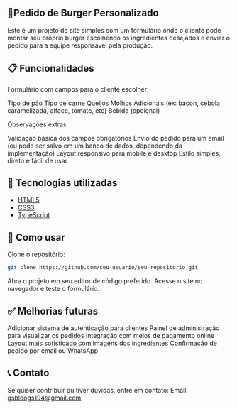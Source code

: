 ## 🍔Pedido de Burger Personalizado

Este é um projeto de site simples com um formulário onde o cliente pode montar seu próprio burger escolhendo os ingredientes desejados e enviar o pedido para a equipe responsável pela produção.

## 📋 Funcionalidades

Formulário com campos para o cliente escolher:

Tipo de pão
Tipo de carne
Queijos
Molhos
Adicionais (ex: bacon, cebola caramelizada, alface, tomate, etc)
Bebida (opcional)

Observações extras

Validação básica dos campos obrigatórios
Envio do pedido para um email (ou pode ser salvo em um banco de dados, dependendo da implementação)
Layout responsivo para mobile e desktop
Estilo simples, direto e fácil de usar

## 🚀 Tecnologias utilizadas

- [HTML5]()
- [CSS3]()
- [TypeScript]()

## 🎯 Como usar

Clone o repositório:

```bash
git clone https://github.com/seu-usuario/seu-repositorio.git
```

Abra o projeto em seu editor de código preferido.
Acesse o site no navegador e teste o formulário.

## ✅ Melhorias futuras

Adicionar sistema de autenticação para clientes
Painel de administração para visualizar os pedidos
Integração com meios de pagamento online
Layout mais sofisticado com imagens dos ingredientes
Confirmação de pedido por email ou WhatsApp

## 📞 Contato

Se quiser contribuir ou tiver dúvidas, entre em contato:
Email: gsbloogs194@gmail.com


